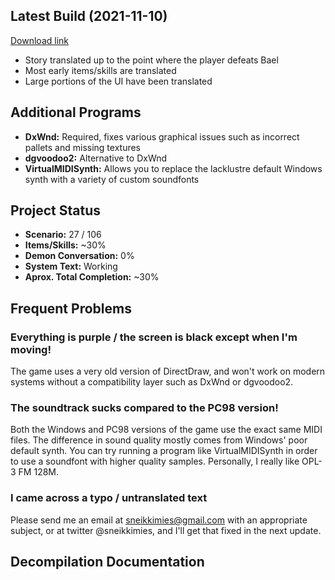 ## Latest Build (2021-11-10)
[Download link](https://drive.google.com/file/d/1-MMfclM-FTEdp6NUElaP4V4e8Ui5Et1q/view?usp=sharing)
- Story translated up to the point where the player defeats Bael
- Most early items/skills are translated
- Large portions of the UI have been translated

## Additional Programs
- **DxWnd:** Required, fixes various graphical issues such as incorrect pallets and missing textures
- **dgvoodoo2:**  Alternative to DxWnd
- **VirtualMIDISynth:**  Allows you to replace the lacklustre default Windows synth with a variety of custom soundfonts

## Project Status
- **Scenario:** 27 / 106
- **Items/Skills:** ~30%
- **Demon Conversation:** 0%
- **System Text:** Working
- **Aprox. Total Completion:** ~30%

## Frequent Problems

### Everything is purple / the screen is black except when I'm moving!

The game uses a very old version of DirectDraw, and won't work on modern systems without a compatibility layer such as DxWnd or dgvoodoo2.

### The soundtrack sucks compared to the PC98 version!

Both the Windows and PC98 versions of the game use the exact same MIDI files. The difference in sound quality mostly comes from Windows' poor default synth. You can try running a program like VirtualMIDISynth in order to use a soundfont with higher quality samples. Personally, I really like OPL-3 FM 128M.

### I came across a typo / untranslated text 

Please send me an email at sneikkimies@gmail.com with an appropriate subject, or at twitter @sneikkimies, and I'll get that fixed in the next update.

## Decompilation Documentation
